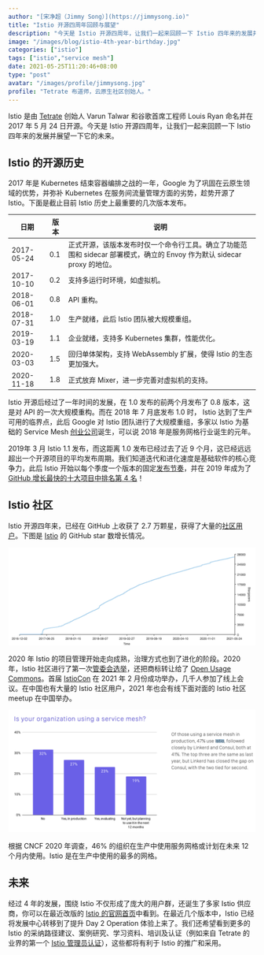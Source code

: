 ```yaml
---
author: "[宋净超（Jimmy Song）](https://jimmysong.io)"
title: "Istio 开源四周年回顾与展望"
description: "今天是 Istio 开源四周年，让我们一起来回顾一下 Istio 四年来的发展并展望一下它的未来。"
image: "/images/blog/istio-4th-year-birthday.jpg"
categories: ["istio"]
tags: ["istio","service mesh"]
date: 2021-05-25T11:20:46+08:00
type: "post"
avatar: "/images/profile/jimmysong.jpg"
profile: "Tetrate 布道师，云原生社区创始人。"
---
```


Istio 是由 [Tetrate](https://tetrate.io/) 创始人 Varun Talwar 和谷歌首席工程师 Louis Ryan 命名并在 2017 年 5 月 24 日开源。今天是 Istio 开源四周年，让我们一起来回顾一下 Istio 四年来的发展并展望一下它的未来。

## Istio 的开源历史

2017 年是 Kubernetes 结束容器编排之战的一年，Google 为了巩固在云原生领域的优势，并弥补 Kubernetes 在服务间流量管理方面的劣势，趁势开源了 Istio。下面是截止目前 Istio 历史上最重要的几次版本发布。

| **日期**   | 版本 | 说明                                                         |
| ---------- | ---- | ------------------------------------------------------------ |
| 2017-05-24 | 0.1  | 正式开源，该版本发布时仅一个命令行工具。确立了功能范围和 sidecar 部署模式，确立的 Envoy 作为默认 sidecar proxy 的地位。 |
| 2017-10-10 | 0.2  | 支持多运行时环境，如虚拟机。                                 |
| 2018-06-01 | 0.8  | API 重构。                                                   |
| 2018-07-31 | 1.0  | 生产就绪，此后 Istio 团队被大规模重组。                      |
| 2019-03-19 | 1.1  | 企业就绪，支持多 Kubernetes 集群，性能优化。                 |
| 2020-03-03 | 1.5  | 回归单体架构，支持 WebAssembly 扩展，使得 Istio 的生态更加强大。 |
| 2020-11-18 | 1.8  | 正式放弃 Mixer，进一步完善对虚拟机的支持。                   |

Istio 开源后经过了一年时间的发展，在 1.0 发布的前两个月发布了 0.8 版本，这是对 API 的一次大规模重构。而在 2018 年 7 月底发布 1.0 时， Istio 达到了生产可用的临界点，此后 Google 对 Istio 团队进行了大规模重组，多家以 Istio 为基础的 Service Mesh [创业公司](https://istio.io/latest/about/ecosystem/#providers)诞生，可以说 2018 年是服务网格行业诞生的元年。

2019年 3 月 Istio 1.1 发布，而这距离 1.0 发布已经过去了近 9 个月，这已经远远超出一个开源项目的平均发布周期。我们知道迭代和进化速度是基础软件的核心竞争力，此后 Istio 开始以每个季度一个版本的固定[发布节奏](https://istio.io/v1.7/about/release-cadence/)，并在 2019 年成为了 [GitHub 增长最快的十大项目中排名第 4 名](https://octoverse.github.com/#fastest-growing-oss-projects-by-contributors)！

## Istio 社区

Istio 开源四年来，已经在 GitHub 上收获了 2.7 万颗星，获得了大量的[社区用户](https://istio.io/latest/about/case-studies/)。下图是 [Istio](https://github.com/istio/istio) 的 GitHub star 数增长情况。

![](008i3skNly1gqtm7n2hm1j31me0n2tag.jpg)

2020 年 Istio 的项目管理开始走向成熟，治理方式也到了进化的阶段。2020 年，Istio 社区进行了第一次[管委会选举](https://istio.io/latest/blog/2020/steering-election-results/)，还把商标转让给了 [Open Usage Commons](https://istio.io/latest/blog/2020/open-usage/)。首届 [IstioCon](https://events.istio.io/istiocon-2021/) 在 2021 年 2 月份成功举办，几千人参加了线上会议。在中国也有大量的 Istio 社区用户，2021 年也会有线下面对面的 Istio 社区 meetup 在中国举办。

![](008i3skNly1gquicfqg14j31lw0smwl2.jpg)

根据 CNCF 2020 年调查，46% 的组织在生产中使用服务网格或计划在未来 12 个月内使用。Istio 是在生产中使用的最多的网格。

## 未来

经过 4 年的发展，围绕 Istio 不仅形成了庞大的用户群，还诞生了多家 Istio 供应商，你可以在最近改版的 [Istio 的官网首页](https://istio.io)中看到。在最近几个版本中，Istio 已经将发展中心转移到了提升 Day 2 Operation 体验上来了。我们还希望看到更多的 Istio 的采纳路径建议、案例研究、学习资料、培训及认证（例如来自 Tetrate 的业界的第一个 [Istio 管理员认证](https://academy.tetrate.io/courses/certified-istio-administrator)），这些都将有利于 Istio 的推广和采用。

